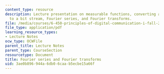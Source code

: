 ```yaml
---
content_type: resource
description: Lecture presentation on measurable functions, converting an analog source
  to a bit stream, Fourier series, and Fourier transforms.
file: /media/courses/6-450-principles-of-digital-communication-i-fall-2009/3ae0b896944a6db06caab5ecbe15a66f_MIT6_450F09_slide07.pdf
file_type: application/pdf
learning_resource_types:
- Lecture Notes
ocw_type: OCWFile
parent_title: Lecture Notes
parent_type: CourseSection
resourcetype: Document
title: Fourier series and Fourier transforms
uid: 3ae0b896-944a-6db0-6caa-b5ecbe15a66f
---
```

